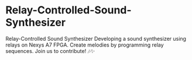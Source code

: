 # Relay-Controlled-Sound-Synthesizer
Relay-Controlled Sound Synthesizer Developing a sound synthesizer using relays on Nexys A7 FPGA. Create melodies by programming relay sequences. Join us to contribute! 🎶✨
